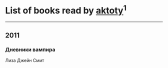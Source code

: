 # List of books read by [aktoty](http://vk.com/id275766107)<sup>1</sup>
---

## 2011

### Дневники вампира
Лиза Джейн Смит



